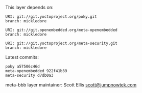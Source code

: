 This layer depends on:

    URI: git://git.yoctoproject.org/poky.git
    branch: mickledore

    URI: git://git.openembedded.org/meta-openembedded
    branch: mickledore

    URI: git://git.yoctoproject.org/meta-security.git
    branch: mickledore


Latest commits:

    poky a57506c46d
    meta-openembedded 922f41b39
    meta-security d7db0a3


meta-bbb layer maintainer: Scott Ellis <scott@jumpnowtek.com>
